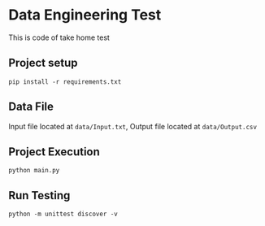 # Data Engineering Test

This is code of take home test

## Project setup
```
pip install -r requirements.txt
```

## Data File
Input file located at `data/Input.txt`, Output file located at `data/Output.csv`

## Project Execution
```
python main.py
```

## Run Testing
```
python -m unittest discover -v
```